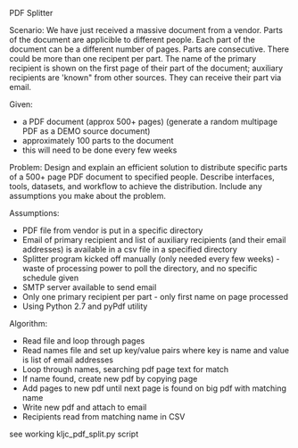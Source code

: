 PDF Splitter

Scenario:
We have just received a massive document from a vendor. Parts of the document are applicible to different people. Each part of the document can be a different number of pages. Parts are consecutive. There could be more than one recipent per part.  The name of the primary recipient is shown on the first page of their part of the document; auxiliary recipients are 'known" from other sources. They can receive their part via email.
 
Given:
- a PDF document (approx 500+ pages) (generate a random multipage PDF as a DEMO source document)
- approximately 100 parts to the document
- this will need to be done every few weeks
 
Problem:
Design and explain an efficient solution to distribute specific parts of a 500+ page PDF document to specified people. Describe interfaces, tools, datasets, and workflow to achieve the distribution. Include any assumptions you make about the problem.

Assumptions:
- PDF file from vendor is put in a specific directory
- Email of primary recipient and list of auxiliary recipients (and their email addresses) is available in a csv file in a specified directory
- Splitter program kicked off manually (only needed every few weeks) - waste of processing power to poll the directory, and no specific schedule given
- SMTP server available to send email
- Only one primary recipient per part - only first name on page processed
- Using Python 2.7 and pyPdf utility

Algorithm:
- Read file and loop through pages
- Read names file and set up key/value pairs where key is name and value is list of email addresses
- Loop through names, searching pdf page text for match
- If name found, create new pdf by copying page
- Add pages to new pdf until next page is found on big pdf with matching name
- Write new pdf and attach to email
- Recipients read from matching name in CSV

see working kljc_pdf_split.py script
